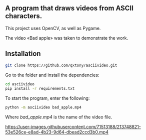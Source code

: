 ## A program that draws videos from ASCII characters.
This project uses OpenCV, as well as Pygame.

The video «Bad apple» was taken to demonstrate the work.

## Installation

```bash
git clone https://github.com/qxtony/asciivideo.git
```

Go to the folder and install the dependencies:

```bash
cd asciivideo
pip install -r requirements.txt
```

To start the program, enter the following:
```sh
python -m asciivideo bad_apple.mp4
```
Where _bad_apple.mp4_ is the name of the video file.



https://user-images.githubusercontent.com/71513188/213748821-53e526ce-e8ad-4b23-9d64-dbead2ccd3b0.mp4
